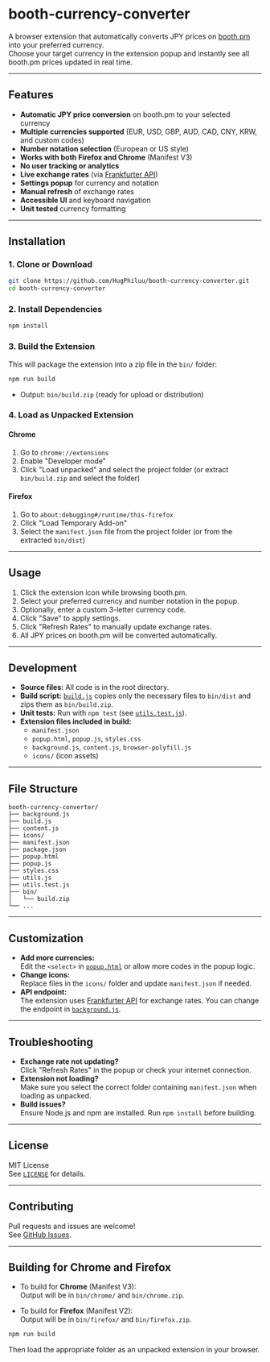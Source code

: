 # booth-currency-converter

A browser extension that automatically converts JPY prices on [booth.pm](https://booth.pm) into your preferred currency.  
Choose your target currency in the extension popup and instantly see all booth.pm prices updated in real time.

---

## Features

- **Automatic JPY price conversion** on booth.pm to your selected currency
- **Multiple currencies supported** (EUR, USD, GBP, AUD, CAD, CNY, KRW, and custom codes)
- **Number notation selection** (European or US style)
- **Works with both Firefox and Chrome** (Manifest V3)
- **No user tracking or analytics**
- **Live exchange rates** (via [Frankfurter API](https://www.frankfurter.app/))
- **Settings popup** for currency and notation
- **Manual refresh** of exchange rates
- **Accessible UI** and keyboard navigation
- **Unit tested** currency formatting

---

## Installation

### 1. Clone or Download

```sh
git clone https://github.com/HugPhiluu/booth-currency-converter.git
cd booth-currency-converter
```

### 2. Install Dependencies

```sh
npm install
```

### 3. Build the Extension

This will package the extension into a zip file in the `bin/` folder:

```sh
npm run build
```

- Output: `bin/build.zip` (ready for upload or distribution)

### 4. Load as Unpacked Extension

#### Chrome

1. Go to `chrome://extensions`
2. Enable "Developer mode"
3. Click "Load unpacked" and select the project folder (or extract `bin/build.zip` and select the folder)

#### Firefox

1. Go to `about:debugging#/runtime/this-firefox`
2. Click "Load Temporary Add-on"
3. Select the `manifest.json` file from the project folder (or from the extracted `bin/dist`)

---

## Usage

1. Click the extension icon while browsing booth.pm.
2. Select your preferred currency and number notation in the popup.
3. Optionally, enter a custom 3-letter currency code.
4. Click "Save" to apply settings.
5. Click "Refresh Rates" to manually update exchange rates.
6. All JPY prices on booth.pm will be converted automatically.

---

## Development

- **Source files:** All code is in the root directory.
- **Build script:** [`build.js`](build.js) copies only the necessary files to `bin/dist` and zips them as `bin/build.zip`.
- **Unit tests:** Run with `npm test` (see [`utils.test.js`](utils.test.js)).
- **Extension files included in build:**  
  - `manifest.json`
  - `popup.html`, `popup.js`, `styles.css`
  - `background.js`, `content.js`, `browser-polyfill.js`
  - `icons/` (icon assets)

---

## File Structure

```
booth-currency-converter/
├── background.js
├── build.js
├── content.js
├── icons/
├── manifest.json
├── package.json
├── popup.html
├── popup.js
├── styles.css
├── utils.js
├── utils.test.js
├── bin/
│   └── build.zip
└── ...
```

---

## Customization

- **Add more currencies:**  
  Edit the `<select>` in [`popup.html`](popup.html) or allow more codes in the popup logic.
- **Change icons:**  
  Replace files in the `icons/` folder and update `manifest.json` if needed.
- **API endpoint:**  
  The extension uses [Frankfurter API](https://www.frankfurter.app/) for exchange rates. You can change the endpoint in [`background.js`](background.js).

---

## Troubleshooting

- **Exchange rate not updating?**  
  Click "Refresh Rates" in the popup or check your internet connection.
- **Extension not loading?**  
  Make sure you select the correct folder containing `manifest.json` when loading as unpacked.
- **Build issues?**  
  Ensure Node.js and npm are installed. Run `npm install` before building.

---

## License

MIT License  
See [`LICENSE`](LICENSE) for details.

---

## Contributing

Pull requests and issues are welcome!  
See [GitHub Issues](https://github.com/HugPhiluu/booth-currency-converter/issues).

---

## Building for Chrome and Firefox

- To build for **Chrome** (Manifest V3):  
  Output will be in `bin/chrome/` and `bin/chrome.zip`.

- To build for **Firefox** (Manifest V2):  
  Output will be in `bin/firefox/` and `bin/firefox.zip`.

```sh
npm run build
```

Then load the appropriate folder as an unpacked extension in your browser.
